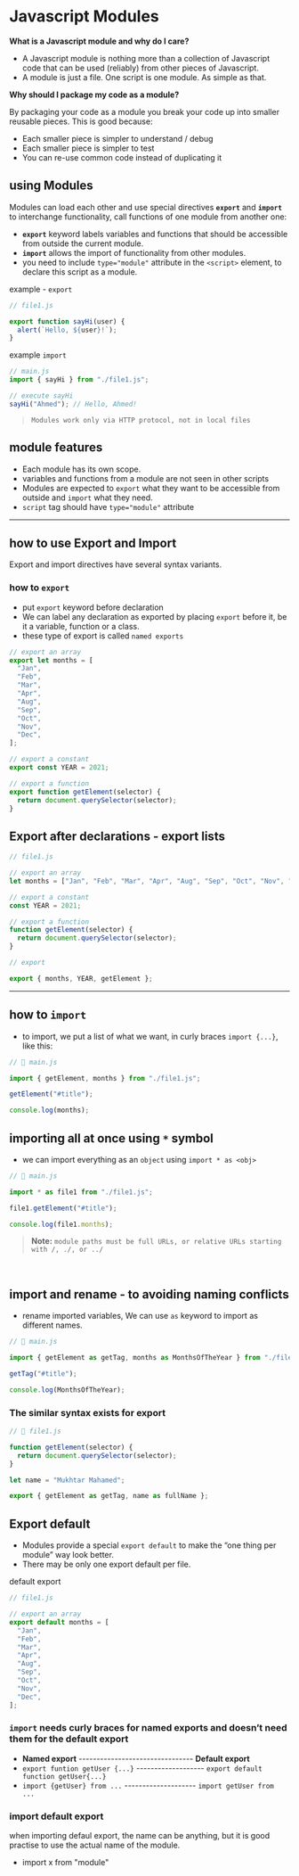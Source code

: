 # Javascript Modules

**What is a Javascript module and why do I care?**

- A Javascript module is nothing more than a collection of Javascript code that can be used (reliably) from other pieces of Javascript.
- A module is just a file. One script is one module. As simple as that.

**Why should I package my code as a module?**

By packaging your code as a module you break your code up into smaller reusable pieces. This is good because:

- Each smaller piece is simpler to understand / debug
- Each smaller piece is simpler to test
- You can re-use common code instead of duplicating it

## using Modules

Modules can load each other and use special directives **`export`** and **`import`** to interchange functionality, call functions of one module from another one:

- **`export`** keyword labels variables and functions that should be accessible from outside the current module.
- **`import`** allows the import of functionality from other modules.
- you need to include `type="module"` attribute in the `<script>` element, to declare this script as a module.

example - `export`

```js
// file1.js

export function sayHi(user) {
  alert(`Hello, ${user}!`);
}
```

example `import`

```js
// main.js
import { sayHi } from "./file1.js";

// execute sayHi
sayHi("Ahmed"); // Hello, Ahmed!
```

> `Modules work only via HTTP protocol, not in local files`

## module features

- Each module has its own scope.
- variables and functions from a module are not seen in other scripts
- Modules are expected to `export` what they want to be accessible from outside and `import` what they need.
- `script` tag should have `type="module"` attribute

---

## how to use Export and Import

Export and import directives have several syntax variants.

### how to `export`

- put `export` keyword before declaration
- We can label any declaration as exported by placing `export` before it, be it a variable, function or a class.
- these type of export is called `named exports`

```js
// export an array
export let months = [
  "Jan",
  "Feb",
  "Mar",
  "Apr",
  "Aug",
  "Sep",
  "Oct",
  "Nov",
  "Dec",
];

// export a constant
export const YEAR = 2021;

// export a function
export function getElement(selector) {
  return document.querySelector(selector);
}
```

## Export after declarations - export lists

```js
// file1.js

// export an array
let months = ["Jan", "Feb", "Mar", "Apr", "Aug", "Sep", "Oct", "Nov", "Dec"];

// export a constant
const YEAR = 2021;

// export a function
function getElement(selector) {
  return document.querySelector(selector);
}

// export

export { months, YEAR, getElement };
```

---

## how to `import`

- to import, we put a list of what we want, in curly braces `import {...}`, like this:

```js
// 📁 main.js

import { getElement, months } from "./file1.js";

getElement("#title");

console.log(months);
```

## importing all at once using `*` symbol

- we can import everything as an `object` using `import * as <obj>`

```js
// 📁 main.js

import * as file1 from "./file1.js";

file1.getElement("#title");

console.log(file1.months);
```

> **Note:** `module paths must be full URLs, or relative URLs starting with /, ./, or ../`

<br/>

## import and rename - to avoiding naming conflicts

- rename imported variables, We can use `as` keyword to import as different names.

```js
// 📁 main.js

import { getElement as getTag, months as MonthsOfTheYear } from "./file1.js";

getTag("#title");

console.log(MonthsOfTheYear);
```

### The similar syntax exists for export

```js
// 📁 file1.js

function getElement(selector) {
  return document.querySelector(selector);
}

let name = "Mukhtar Mahamed";

export { getElement as getTag, name as fullName };
```

## Export default

- Modules provide a special `export default` to make the “one thing per module” way look better.
- There may be only one export default per file.

default export

```js
// file1.js

// export an array
export default months = [
  "Jan",
  "Feb",
  "Mar",
  "Apr",
  "Aug",
  "Sep",
  "Oct",
  "Nov",
  "Dec",
];
```

### `import` needs curly braces for named exports and doesn’t need them for the default export

- **Named export** -------------------------------- **Default export**
- `export funtion getUser {...}` ------------------- `export default function getUser{...}`
- `import {getUser} from ...` -------------------- `import getUser from ...`

### import default export

when importing defaul export, the name can be anything, but it is good practise to use the actual name of the module.

- import x from "module"
